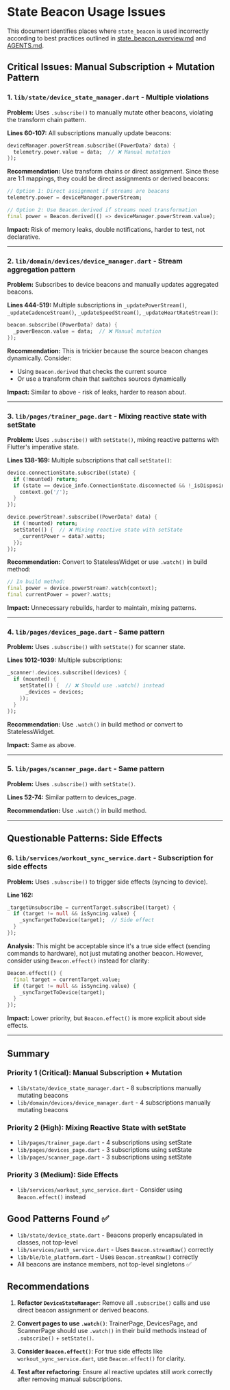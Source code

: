 # State Beacon Usage Issues

This document identifies places where `state_beacon` is used incorrectly according to best practices outlined in [state_beacon_overview.md](./state_beacon_overview.md) and [AGENTS.md](../AGENTS.md).

## Critical Issues: Manual Subscription + Mutation Pattern

### 1. `lib/state/device_state_manager.dart` - Multiple violations

**Problem:** Uses `.subscribe()` to manually mutate other beacons, violating the transform chain pattern.

**Lines 60-107:** All subscriptions manually update beacons:
```dart
deviceManager.powerStream.subscribe((PowerData? data) {
  telemetry.power.value = data;  // ❌ Manual mutation
});
```

**Recommendation:** Use transform chains or direct assignment. Since these are 1:1 mappings, they could be direct assignments or derived beacons:

```dart
// Option 1: Direct assignment if streams are beacons
telemetry.power = deviceManager.powerStream;

// Option 2: Use Beacon.derived if streams need transformation
final power = Beacon.derived(() => deviceManager.powerStream.value);
```

**Impact:** Risk of memory leaks, double notifications, harder to test, not declarative.

---

### 2. `lib/domain/devices/device_manager.dart` - Stream aggregation pattern

**Problem:** Subscribes to device beacons and manually updates aggregated beacons.

**Lines 444-519:** Multiple subscriptions in `_updatePowerStream()`, `_updateCadenceStream()`, `_updateSpeedStream()`, `_updateHeartRateStream()`:

```dart
beacon.subscribe((PowerData? data) {
  _powerBeacon.value = data;  // ❌ Manual mutation
});
```

**Recommendation:** This is trickier because the source beacon changes dynamically. Consider:
- Using `Beacon.derived` that checks the current source
- Or use a transform chain that switches sources dynamically

**Impact:** Similar to above - risk of leaks, harder to reason about.

---

### 3. `lib/pages/trainer_page.dart` - Mixing reactive state with setState

**Problem:** Uses `.subscribe()` with `setState()`, mixing reactive patterns with Flutter's imperative state.

**Lines 138-169:** Multiple subscriptions that call `setState()`:

```dart
device.connectionState.subscribe((state) {
  if (!mounted) return;
  if (state == device_info.ConnectionState.disconnected && !_isDisposing) {
    context.go('/');
  }
});

device.powerStream?.subscribe((PowerData? data) {
  if (!mounted) return;
  setState(() {  // ❌ Mixing reactive state with setState
    _currentPower = data?.watts;
  });
});
```

**Recommendation:** Convert to StatelessWidget or use `.watch()` in build method:

```dart
// In build method:
final power = device.powerStream?.watch(context);
final currentPower = power?.watts;
```

**Impact:** Unnecessary rebuilds, harder to maintain, mixing patterns.

---

### 4. `lib/pages/devices_page.dart` - Same pattern

**Problem:** Uses `.subscribe()` with `setState()` for scanner state.

**Lines 1012-1039:** Multiple subscriptions:

```dart
_scanner!.devices.subscribe((devices) {
  if (mounted) {
    setState(() {  // ❌ Should use .watch() instead
      _devices = devices;
    });
  }
});
```

**Recommendation:** Use `.watch()` in build method or convert to StatelessWidget.

**Impact:** Same as above.

---

### 5. `lib/pages/scanner_page.dart` - Same pattern

**Problem:** Uses `.subscribe()` with `setState()`.

**Lines 52-74:** Similar pattern to devices_page.

**Recommendation:** Use `.watch()` in build method.

---

## Questionable Patterns: Side Effects

### 6. `lib/services/workout_sync_service.dart` - Subscription for side effects

**Problem:** Uses `.subscribe()` to trigger side effects (syncing to device).

**Line 162:**
```dart
_targetUnsubscribe = currentTarget.subscribe((target) {
  if (target != null && isSyncing.value) {
    _syncTargetToDevice(target);  // Side effect
  }
});
```

**Analysis:** This might be acceptable since it's a true side effect (sending commands to hardware), not just mutating another beacon. However, consider using `Beacon.effect()` instead for clarity:

```dart
Beacon.effect(() {
  final target = currentTarget.value;
  if (target != null && isSyncing.value) {
    _syncTargetToDevice(target);
  }
});
```

**Impact:** Lower priority, but `Beacon.effect()` is more explicit about side effects.

---

## Summary

### Priority 1 (Critical): Manual Subscription + Mutation
- `lib/state/device_state_manager.dart` - 8 subscriptions manually mutating beacons
- `lib/domain/devices/device_manager.dart` - 4 subscriptions manually mutating beacons

### Priority 2 (High): Mixing Reactive State with setState
- `lib/pages/trainer_page.dart` - 4 subscriptions using setState
- `lib/pages/devices_page.dart` - 3 subscriptions using setState
- `lib/pages/scanner_page.dart` - 3 subscriptions using setState

### Priority 3 (Medium): Side Effects
- `lib/services/workout_sync_service.dart` - Consider using `Beacon.effect()` instead

## Good Patterns Found ✅

- `lib/state/device_state.dart` - Beacons properly encapsulated in classes, not top-level
- `lib/services/auth_service.dart` - Uses `Beacon.streamRaw()` correctly
- `lib/ble/ble_platform.dart` - Uses `Beacon.streamRaw()` correctly
- All beacons are instance members, not top-level singletons ✅

## Recommendations

1. **Refactor `DeviceStateManager`**: Remove all `.subscribe()` calls and use direct beacon assignment or derived beacons.

2. **Convert pages to use `.watch()`**: TrainerPage, DevicesPage, and ScannerPage should use `.watch()` in their build methods instead of `.subscribe()` + `setState()`.

3. **Consider `Beacon.effect()`**: For true side effects like `workout_sync_service.dart`, use `Beacon.effect()` for clarity.

4. **Test after refactoring**: Ensure all reactive updates still work correctly after removing manual subscriptions.

